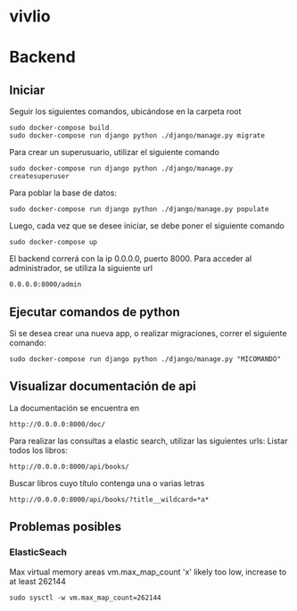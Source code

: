 # vivlio



# Backend
## Iniciar
Seguir los siguientes comandos, ubicándose en la carpeta root
```
sudo docker-compose build
sudo docker-compose run django python ./django/manage.py migrate
```

Para crear un superusuario, utilizar el siguiente comando
```
sudo docker-compose run django python ./django/manage.py createsuperuser
```

Para poblar la base de datos:
```
sudo docker-compose run django python ./django/manage.py populate
```

Luego, cada vez que se desee iniciar, se debe poner el siguiente comando
```
sudo docker-compose up
```

El backend correrá con la ip 0.0.0.0, puerto 8000. Para acceder al administrador, se utiliza la siguiente url
```
0.0.0.0:8000/admin
```

## Ejecutar comandos de python
Si se desea crear una nueva app, o realizar migraciones, correr el siguiente comando:
```
sudo docker-compose run django python ./django/manage.py "MICOMANDO"
```

## Visualizar documentación de api
La documentación se encuentra en
```
http://0.0.0.0:8000/doc/
```
Para realizar las consultas a elastic search, utilizar las siguientes urls:
Listar todos los libros:
```
http://0.0.0.0:8000/api/books/
```
Buscar libros cuyo título contenga una o varias letras
```
http://0.0.0.0:8000/api/books/?title__wildcard=*a*
```
## Problemas posibles
### ElasticSeach
Max virtual memory areas vm.max_map_count 'x' likely too low, increase to at least 262144

```
sudo sysctl -w vm.max_map_count=262144
```